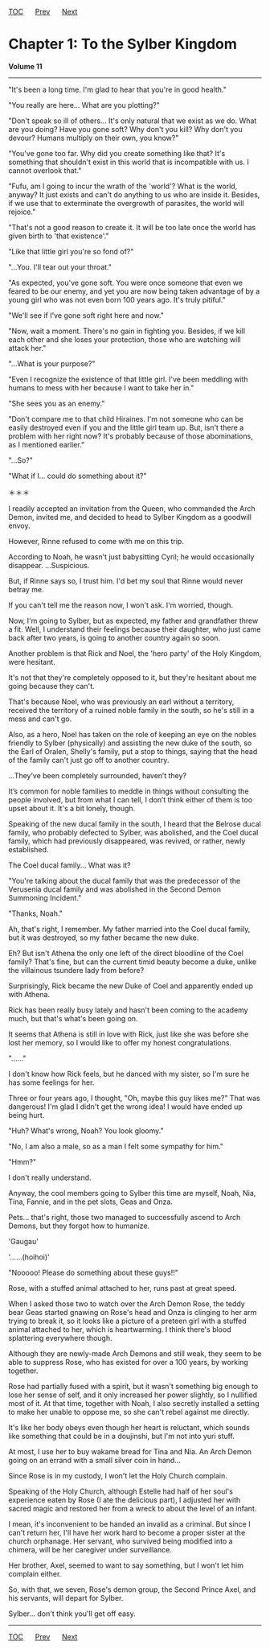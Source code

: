 [TOC](../readme.md)&nbsp;&nbsp;&nbsp;&nbsp;&nbsp;&nbsp;[Prev](../../volume%2010/chapters/10_18.md)&nbsp;&nbsp;&nbsp;&nbsp;&nbsp;&nbsp;[Next](Section0002.md)



# Chapter 1: To the Sylber Kingdom

**Volume 11**

------

"It's been a long time. I'm glad to hear that you're in good health."

"You really are here... What are you plotting?"

"Don't speak so ill of others... It's only natural that we exist as we
do. What are you doing? Have you gone soft? Why don't you kill? Why
don't you devour? Humans multiply on their own, you know?"

"You've gone too far. Why did you create something like that? It's
something that shouldn't exist in this world that is incompatible with
us. I cannot overlook that."

"Fufu, am I going to incur the wrath of the 'world'? What is the world,
anyway? It just exists and can't do anything to us who are inside it.
Besides, if we use that to exterminate the overgrowth of parasites, the
world will rejoice."

"That's not a good reason to create it. It will be too late once the
world has given birth to 'that existence'."

"Like that little girl you're so fond of?"

"...You. I'll tear out your throat."

"As expected, you've gone soft. You were once someone that even we
feared to be our enemy, and yet you are now being taken advantage of by
a young girl who was not even born 100 years ago. It's truly pitiful."

"We'll see if I've gone soft right here and now."

"Now, wait a moment. There's no gain in fighting you. Besides, if we
kill each other and she loses your protection, those who are watching
will attack her."

"...What is your purpose?"

"Even I recognize the existence of that little girl. I've been meddling
with humans to mess with her because I want to take her in."

"She sees you as an enemy."

"Don't compare me to that child Hiraines. I'm not someone who can be
easily destroyed even if you and the little girl team up. But, isn't
there a problem with her right now? It's probably because of those
abominations, as I mentioned earlier."

"...So?"

"What if I... could do something about it?"

＊＊＊

I readily accepted an invitation from the Queen, who commanded the Arch
Demon, invited me, and decided to head to Sylber Kingdom as a goodwill
envoy.

However, Rinne refused to come with me on this trip.

According to Noah, he wasn't just babysitting Cyril; he would
occasionally disappear. ...Suspicious.

But, if Rinne says so, I trust him. I'd bet my soul that Rinne would
never betray me.

If you can't tell me the reason now, I won't ask. I'm worried, though.

Now, I'm going to Sylber, but as expected, my father and grandfather
threw a fit. Well, I understand their feelings because their daughter,
who just came back after two years, is going to another country again so
soon.

Another problem is that Rick and Noel, the 'hero party' of the Holy
Kingdom, were hesitant.

It's not that they're completely opposed to it, but they're hesitant
about me going because they can't.

That's because Noel, who was previously an earl without a territory,
received the territory of a ruined noble family in the south, so he's
still in a mess and can't go.

Also, as a hero, Noel has taken on the role of keeping an eye on the
nobles friendly to Sylber (physically) and assisting the new duke of the
south, so the Earl of Oralen, Shelly's family, put a stop to things,
saying that the head of the family can't just go off to another country.

…They’ve been completely surrounded, haven’t they?

It’s common for noble families to meddle in things without consulting
the people involved, but from what I can tell, I don’t think either of
them is too upset about it. It's a bit lonely, though.

Speaking of the new ducal family in the south, I heard that the Belrose
ducal family, who probably defected to Sylber, was abolished, and the
Coel ducal family, which had previously disappeared, was revived, or
rather, newly established.

The Coel ducal family... What was it?

"You're talking about the ducal family that was the predecessor of the
Verusenia ducal family and was abolished in the Second Demon Summoning
Incident."

"Thanks, Noah."

Ah, that's right, I remember. My father married into the Coel ducal
family, but it was destroyed, so my father became the new duke.

Eh? But isn't Athena the only one left of the direct bloodline of the
Coel family? That's fine, but can the current timid beauty become a
duke, unlike the villainous tsundere lady from before?

Surprisingly, Rick became the new Duke of Coel and apparently ended up
with Athena.

Rick has been really busy lately and hasn't been coming to the academy
much, but that's what's been going on.

It seems that Athena is still in love with Rick, just like she was
before she lost her memory, so I would like to offer my honest
congratulations.

"......"

I don't know how Rick feels, but he danced with my sister, so I'm sure
he has some feelings for her.

Three or four years ago, I thought, "Oh, maybe this guy likes me?" That
was dangerous! I'm glad I didn't get the wrong idea! I would have ended
up being hurt.

"Huh? What's wrong, Noah? You look gloomy."

"No, I am also a male, so as a man I felt some sympathy for him."

"Hmm?"

I don't really understand.

Anyway, the cool members going to Sylber this time are myself, Noah,
Nia, Tina, Fannie, and in the pet slots, Geas and Onza.

Pets... that's right, those two managed to successfully ascend to Arch
Demons, but they forgot how to humanize.

'Gaugau'

'……(hoihoi)'

"Nooooo! Please do something about these guys!!"

Rose, with a stuffed animal attached to her, runs past at great speed.

When I asked those two to watch over the Arch Demon Rose, the teddy bear
Geas started gnawing on Rose's head and Onza is clinging to her arm
trying to break it, so it looks like a picture of a preteen girl with a
stuffed animal attached to her, which is heartwarming. I think there's
blood splattering everywhere though.

Although they are newly-made Arch Demons and still weak, they seem to be
able to suppress Rose, who has existed for over a 100 years, by working
together.

Rose had partially fused with a spirit, but it wasn't something big
enough to lose her sense of self, and it only increased her power
slightly, so I nullified most of it. At that time, together with Noah, I
also secretly installed a setting to make her unable to oppose me, so
she can't rebel against me directly.

It's like her body obeys even though her heart is reluctant, which
sounds like something that could be in a doujinshi, but I'm not into
yuri stuff.

At most, I use her to buy wakame bread for Tina and Nia. An Arch Demon
going on an errand with a small silver coin in hand...

Since Rose is in my custody, I won't let the Holy Church complain.

Speaking of the Holy Church, although Estelle had half of her soul's
experience eaten by Rose (I ate the delicious part), I adjusted her with
sacred magic and restored her from a wreck to about the level of an
infant.  
  
I mean, it's inconvenient to be handed an invalid as a criminal. But
since I can't return her, I'll have her work hard to become a proper
sister at the church orphanage. Her servant, who survived being modified
into a chimera, will be her caregiver under surveillance.

Her brother, Axel, seemed to want to say something, but I won't let him
complain either.

So, with that, we seven, Rose's demon group, the Second Prince Axel, and
his servants, will depart for Sylber.

Sylber... don't think you'll get off easy.


---
[TOC](../readme.md)&nbsp;&nbsp;&nbsp;&nbsp;&nbsp;&nbsp;[Prev](../../volume%2010/chapters/10_18.md)&nbsp;&nbsp;&nbsp;&nbsp;&nbsp;&nbsp;[Next](Section0002.md)

